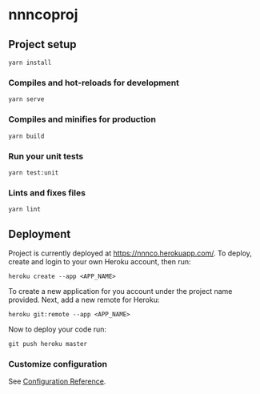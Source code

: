 # nnncoproj

## Project setup
```
yarn install
```

### Compiles and hot-reloads for development
```
yarn serve
```

### Compiles and minifies for production
```
yarn build
```

### Run your unit tests
```
yarn test:unit
```

### Lints and fixes files
```
yarn lint
```

## Deployment
Project is currently deployed at https://nnnco.herokuapp.com/.
To deploy, create and login to your own Heroku account, then run:
```
heroku create --app <APP_NAME>
```
To create a new application for you account under the project name provided.
Next, add a new remote for Heroku:
```
heroku git:remote --app <APP_NAME>
```
Now to deploy your code run:
```
git push heroku master
```

### Customize configuration
See [Configuration Reference](https://cli.vuejs.org/config/).
